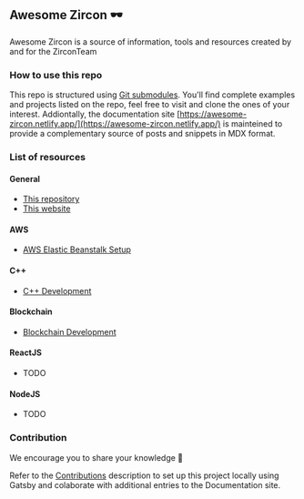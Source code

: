 ## Awesome Zircon 🕶️

Awesome Zircon is a source of information, tools and resources created by and for the ZirconTeam

### How to use this repo

This repo is structured using [Git submodules](https://git-scm.com/book/en/v2/Git-Tools-Submodules). You'll find complete examples and projects listed on the repo, feel free to visit and clone the ones of your interest.
Addiontally, the documentation site [https://awesome-zircon.netlify.app/](https://awesome-zircon.netlify.app/) is mainteined to provide a complementary source of posts and snippets in MDX format.

### List of resources

#### General

- [This repository](https://github.com/zircon-tech/awesome-zircon)
- [This website](https://awesome-zircon.netlify.app/)

#### AWS

* [AWS Elastic Beanstalk Setup](https://github.com/zircon-tech/aws-eb-setup)

#### C++

* [C++ Development](https://github.com/zircon-tech/cpp-development)

#### Blockchain

- [Blockchain Development](#)

#### ReactJS
 - TODO

#### NodeJS
- TODO

### Contribution
We encourage you to share your knowledge 🚀

Refer to the [Contributions](https://github.com/zircon-tech/awesome-zircon/blob/main/CONTRIBUTIONS.md) description to set up this project locally using Gatsby and colaborate with additional entries to the Documentation site.

